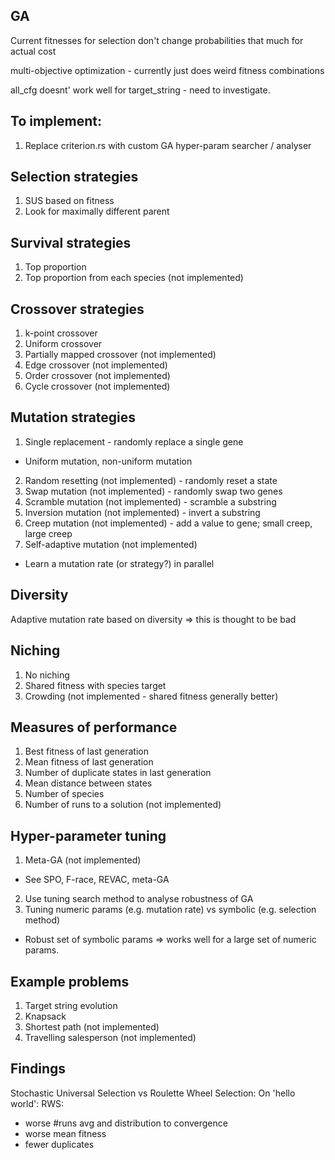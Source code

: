 ## GA
Current fitnesses for selection don't change probabilities that much for actual cost

multi-objective optimization - currently just does weird fitness combinations

all_cfg doesnt' work well for target_string - need to investigate.

## To implement:
1. Replace criterion.rs with custom GA hyper-param searcher / analyser

## Selection strategies
1. SUS based on fitness
2. Look for maximally different parent

## Survival strategies
1. Top proportion
2. Top proportion from each species (not implemented)

## Crossover strategies
1. k-point crossover
2. Uniform crossover
3. Partially mapped crossover (not implemented)
4. Edge crossover (not implemented)
5. Order crossover (not implemented)
6. Cycle crossover (not implemented)

## Mutation strategies
1. Single replacement - randomly replace a single gene
 - Uniform mutation, non-uniform mutation
2. Random resetting (not implemented) - randomly reset a state
3. Swap mutation (not implemented) - randomly swap two genes
4. Scramble mutation (not implemented) - scramble a substring
5. Inversion mutation (not implemented) - invert a substring
6. Creep mutation (not implemented) - add a value to gene; small creep, large creep
7. Self-adaptive mutation (not implemented)
 - Learn a mutation rate (or strategy?) in parallel

## Diversity
Adaptive mutation rate based on diversity => this is thought to be bad

## Niching
1. No niching
2. Shared fitness with species target
3. Crowding (not implemented - shared fitness generally better)

## Measures of performance
1. Best fitness of last generation
2. Mean fitness of last generation
3. Number of duplicate states in last generation
4. Mean distance between states
5. Number of species
6. Number of runs to a solution (not implemented)

## Hyper-parameter tuning
1. Meta-GA (not implemented)
 - See SPO, F-race, REVAC, meta-GA
2. Use tuning search method to analyse robustness of GA
3. Tuning numeric params (e.g. mutation rate) vs symbolic (e.g. selection method)
 - Robust set of symbolic params => works well for a large set of numeric params.

## Example problems
1. Target string evolution
2. Knapsack
3. Shortest path (not implemented)
4. Travelling salesperson (not implemented)

## Findings
Stochastic Universal Selection vs Roulette Wheel Selection:
On 'hello world':
RWS:
 - worse #runs avg and distribution to convergence
 - worse mean fitness
 - fewer duplicates
